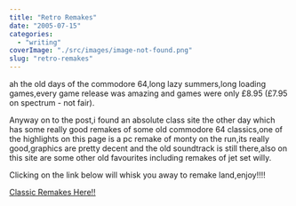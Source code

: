 ```yaml
---
title: "Retro Remakes"
date: "2005-07-15"
categories: 
  - "writing"
coverImage: "./src/images/image-not-found.png"
slug: "retro-remakes"
---
```


ah the old days of the commodore 64,long lazy summers,long loading games,every game release was amazing and games were only £8.95 (£7.95 on spectrum - not fair).

Anyway on to the post,i found an absolute class site the other day which has some really good remakes of some old commodore 64 classics,one of the highlights on this page is a pc remake of monty on the run,its really good,graphics are pretty decent and the old soundtrack is still there,also on this site are some other old favourites including remakes of jet set willy.

Clicking on the link below will whisk you away to remake land,enjoy!!!!

[Classic Remakes Here!!](http://www.merseyremakes.co.uk/blog/)
